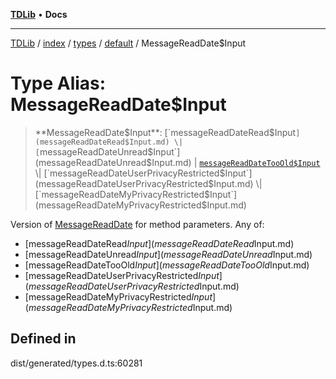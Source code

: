 [**TDLib**](../../../../../../README.md) • **Docs**

***

[TDLib](../../../../../../modules.md) / [index](../../../../../README.md) / [types](../../../README.md) / [default](../README.md) / MessageReadDate$Input

# Type Alias: MessageReadDate$Input

> **MessageReadDate$Input**: [`messageReadDateRead$Input`](messageReadDateRead$Input.md) \| [`messageReadDateUnread$Input`](messageReadDateUnread$Input.md) \| [`messageReadDateTooOld$Input`](messageReadDateTooOld$Input.md) \| [`messageReadDateUserPrivacyRestricted$Input`](messageReadDateUserPrivacyRestricted$Input.md) \| [`messageReadDateMyPrivacyRestricted$Input`](messageReadDateMyPrivacyRestricted$Input.md)

Version of [MessageReadDate](MessageReadDate.md) for method parameters.
Any of:
- [messageReadDateRead$Input](messageReadDateRead$Input.md)
- [messageReadDateUnread$Input](messageReadDateUnread$Input.md)
- [messageReadDateTooOld$Input](messageReadDateTooOld$Input.md)
- [messageReadDateUserPrivacyRestricted$Input](messageReadDateUserPrivacyRestricted$Input.md)
- [messageReadDateMyPrivacyRestricted$Input](messageReadDateMyPrivacyRestricted$Input.md)

## Defined in

dist/generated/types.d.ts:60281
